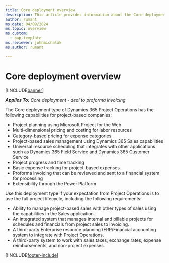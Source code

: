 ```yaml
---
title: Core deployment overview
description: This article provides information about the Core deployment of Dynamics 365 Project Operations.
author: rumant
ms.date: 04/09/2024
ms.topic: overview
ms.custom: 
  - bap-template
ms.reviewer: johnmichalak
ms.author: rumant

---
```


# Core deployment overview

[!INCLUDE[banner](../includes/banner.md)]

_**Applies To:** Core deployment - deal to proforma invoicing_

The Core deployment type of Dynamics 365 Project Operations has the following capabilities for project-based companies:

- Project planning using Microsoft Project for the Web
- Multi-dimensional pricing and costing for labor resources
- Category-based pricing for expense categories
- Project-based sales management using Dynamics 365 Sales capabilities
- Universal resource scheduling that integrates with other applications such as Dynamics 365 Field Service and Dynamics 365 Customer Service
- Project progress and time tracking
- Basic expense tracking for project-based expenses
- Proforma invoicing that can be reviewed and sent to a financial system for processing
- Extensibility through the Power Platform

Use this deployment type if your expectation from Project Operations is to use the full project lifecycle, including the following requirements:

- Ability to manage project-based sales with other types of sales using the capabilities in the Sales application.
- An integrated system that manages internal and billable projects for schedules and financials from project sales to invoicing.
- A third-party Enterprise resource planning (ERP/Financial accounting system to integrate with Project Operations.
- A third-party system to work with sales taxes, exchange rates, expense reimbursements, and non-project expenses.


[!INCLUDE[footer-include](../includes/footer-banner.md)]
